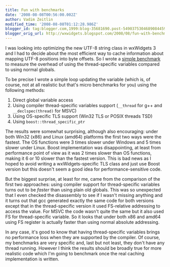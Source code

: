 ```yaml
---
title: Fun with benchmarks
date: '2008-08-08T00:56:00.002Z'
author: Vadim Zeitlin
modified_time: '2008-08-08T01:12:28.986Z'
blogger_id: tag:blogger.com,1999:blog-35681690.post-5490375304689084459
blogger_orig_url: http://wxwidgets.blogspot.com/2008/08/fun-with-benchmarks.html
---
```


I was looking into optimizing the new UTF-8 string class in wxWidgets 3 and I
had to decide about the most efficient way to cache information about mapping
UTF-8 positions into byte offsets. So I wrote a [simple benchmark] to measure
the overhead of using the thread-specific variables compared to using normal
globals.

[simple benchmark]: https://github.com/wxWidgets/wxWidgets/tree/master/tests/benchmarks

To be precise I wrote a simple loop updating the variable (which is, of course,
not at all realistic but that's micro benchmarks for you) using the following
methods:

1.  Direct global variable access
2.  Using compiler thread-specific variables support (`__thread` for g++ and `__declspec(thread)` for MSVC)
3.  Using OS-specific TLS support (Win32 TLS or POSIX threads TSD)
4.  Using `boost::thread_specific_ptr`

The results were somewhat surprising, although also encouraging: under both
Win32 (x86) and Linux (amd64) platforms the first two ways were the fastest. The
OS functions were 3 times slower under Windows and 5 times slower under Linux.
Boost implementation was disappointing, at least from performance point of view
as it was 2 times slower than OS functions, making it 6 or 10 slower than the
fastest version. This is bad news as I hoped to avoid writing a
wxWidgets-specific TLS class and just use Boost version but this doesn't seem a
good idea for performance-sensitive code.

But the biggest surprise, at least for me, came from the comparison of the first
two approaches: using compiler support for thread-specific variables turns out
to be _faster_ than using plain old globals. This was so unexpected that I even
checked the disassembly to see if I wasn't missing anything and it turns out
that gcc generated exactly the same code for both versions except that in the
thread-specific version it used FS-relative addressing to access the value. For
MSVC the code wasn't quite the same but it also used FS for thread-specific
variable. So it looks that under both x86 and amd64 using FS register is
actually faster than using normal absolute addressing.

In any case, it's good to know that having thread-specific variables brings no
performance loss when they are supported by the compiler. Of course, my
benchmarks are very specific and, last but not least, they don't have any thread
running. However I think the results should be broadly true for more realistic
code which I'm going to benchmark once the real caching implementation is
written.
